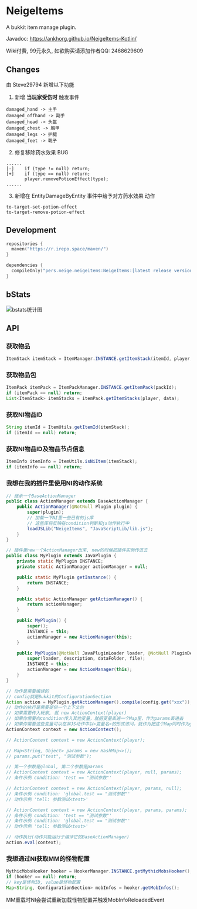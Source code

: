 # NeigeItems

A bukkit item manage plugin.

Javadoc: <https://ankhorg.github.io/NeigeItems-Kotlin/>

Wiki付费, 99元永久, 如欲购买请添加作者QQ: 2468629609

## Changes

由 Steve29794 新增以下功能
1. 新增 **当玩家受伤时** 触发事件
```
damaged_hand -> 主手
damaged_offhand -> 副手
damaged_head -> 头盔
damaged_chest -> 胸甲
damaged_legs -> 护腿
damaged_feet -> 靴子
```
2. 修复移除药水效果 BUG
```
......
[-]    if (type != null) return;
[+]    if (type == null) return;
       player.removePotionEffect(type);
......
```
3. 新增在 EntityDamageByEntity 事件中给予对方药水效果 动作
```
to-target-set-potion-effect
to-target-remove-potion-effect
```

## Development

```kotlin
repositories {
  maven("https://r.irepo.space/maven/")
}

dependencies {
  compileOnly("pers.neige.neigeitems:NeigeItems:[latest release version]")
}
```

## bStats

![bstats统计图](https://bstats.org/signatures/bukkit/NeigeItems.svg)

## API

### 获取物品

```java
ItemStack itemStack = ItemManager.INSTANCE.getItemStack(itemId, player, data);
```

### 获取物品包

```java
ItemPack itemPack = ItemPackManager.INSTANCE.getItemPack(packId);
if (itemPack == null) return;
List<ItemStack> itemStacks = itemPack.getItemStacks(player, data);
```

### 获取NI物品ID

```java
String itemId = ItemUtils.getItemId(itemStack);
if (itemId == null) return;
```

### 获取NI物品ID及物品节点信息

```java
ItemInfo itemInfo = ItemUtils.isNiItem(itemStack);
if (itemInfo == null) return;
```

### 我想在我的插件里使用NI的动作系统

```java
// 继承一个BaseActionManager
public class ActionManager extends BaseActionManager {
    public ActionManager(@NotNull Plugin plugin) {
        super(plugin);
        // 加载一下NI里一些已有的js库
        // 这些库将反映在condition判断和js动作执行中
        loadJSLib("NeigeItems", "JavaScriptLib/lib.js");
    }
}
```

```java
// 插件里new一个ActionManager出来, new的时候把插件实例传进去
public class MyPlugin extends JavaPlugin {
    private static MyPlugin INSTANCE;
    private static ActionManager actionManager = null;

    public static MyPlugin getInstance() {
        return INSTANCE;
    }

    public static ActionManager getActionManager() {
        return actionManager;
    }

    public MyPlugin() {
        super();
        INSTANCE = this;
        actionManager = new ActionManager(this);
    }

    public MyPlugin(@NotNull JavaPluginLoader loader, @NotNull PluginDescriptionFile description, @NotNull File dataFolder, @NotNull File file) {
        super(loader, description, dataFolder, file);
        INSTANCE = this;
        actionManager = new ActionManager(this);
    }
}
```

```java
// 动作是需要编译的
// config就是Bukkit的ConfigurationSection
Action action = MyPlugin.getActionManager().compile(config.get("xxx"));
// 动作的执行是需要提供一个上下文的
// 如果需要传入玩家, 就 new ActionContext(player)
// 如果你需要向condition传入其他变量，就把变量丢进一个Map里，作为params丢进去
// 如果你需要这些变量可以在非JS动作中以<变量名>的形式访问，就作为把这个Map同时作为global丢进去
ActionContext context = new ActionContext();

// ActionContext context = new ActionContext(player);

// Map<String, Object> params = new HashMap<>();
// params.put("test", "测试参数");

// 第一个参数是global, 第二个参数是params
// ActionContext context = new ActionContext(player, null, params);
// 条件示例 condition: 'test == "测试参数"'

// ActionContext context = new ActionContext(player, params, null);
// 条件示例 condition: 'global.test == "测试参数"'
// 动作示例 'tell: 参数测试<test>'

// ActionContext context = new ActionContext(player, params, params);
// 条件示例 condition: 'test == "测试参数"'
// 条件示例 condition: 'global.test == "测试参数"'
// 动作示例 'tell: 参数测试<test>'

// 动作执行(动作只能运行于编译它的BaseActionManager)
action.eval(context);
```

### 我想通过NI获取MM的怪物配置

```java
MythicMobsHooker hooker = HookerManager.INSTANCE.getMythicMobsHooker();
if (hooker == null) return;
// key是怪物ID, value是怪物配置
Map<String, ConfigurationSection> mobInfos = hooker.getMobInfos();
```

MM重载时NI会尝试重新加载怪物配置并触发MobInfoReloadedEvent
